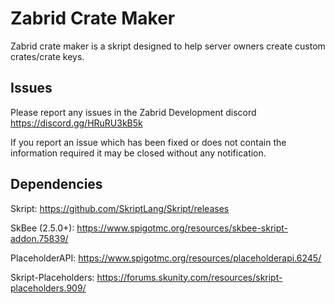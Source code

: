 # Zabrid Crate Maker
Zabrid crate maker is a skript designed to help server owners create custom crates/crate keys.

## Issues
Please report any issues in the Zabrid Development discord https://discord.gg/HRuRU3kB5k

If you report an issue which has been fixed or does not contain the information required it may be closed without any notification.

## Dependencies
Skript: https://github.com/SkriptLang/Skript/releases

SkBee (2.5.0+): https://www.spigotmc.org/resources/skbee-skript-addon.75839/

PlaceholderAPI: https://www.spigotmc.org/resources/placeholderapi.6245/

Skript-Placeholders: https://forums.skunity.com/resources/skript-placeholders.909/
